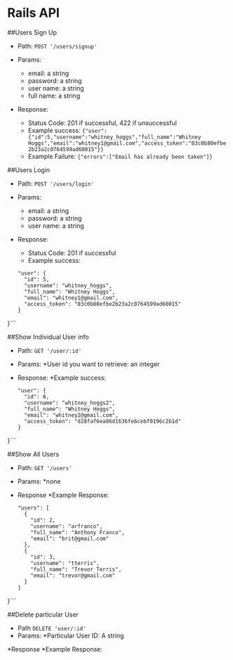 # Rails API

##Users Sign Up
* Path: `POST '/users/signup'`
* Params:
  * email: a string
  * password: a string
  * user name: a string
  * full name: a string

* Response:
  * Status Code: 201 if successful, 422 if unsuccessful
  * Example success:
  ```{"user":{"id":5,"username":"whitney_hoggs","full_name":"Whitney Hoggs","email":"whitney1@gmail.com","access_token":"03c0b80efbe2b23a2c0764599ad60015"}}```
  * Example Failure:
  ```{"errors":["Email has already been taken"]}```

##Users Login
* Path: `POST '/users/login'`
* Params:
  * email: a string
  * password: a string
  * user name: a string

* Response:
  * Status Code: 201 if successful
  * Example success:
  ```{
  "user": {
    "id": 5,
    "username": "whitney_hoggs",
    "full_name": "Whitney Hoggs",
    "email": "whitney1@gmail.com",
    "access_token": "03c0b80efbe2b23a2c0764599ad60015"
  }
}```

##Show Individual User info
* Path: `GET '/user/:id'`
* Params:
  *User id you want to retrieve: an integer

* Response:
  *Example success: 
  ```{
  "user": {
    "id": 6,
    "username": "whitney_hoggs2",
    "full_name": "Whitney Hoggs",
    "email": "whitney2@gmail.com",
    "access_token": "d28faf6ea06d1636fe6cebf0196c2b1d"
  }
}```

##Show All Users
* Path: `GET '/users'`
* Params:
  *none

* Response
  *Example Response:
  ```{
  "users": [
    {
      "id": 2,
      "username": "arfranco",
      "full_name": "Anthony Franco",
      "email": "brit@gmail.com"
    },
    {
      "id": 3,
      "username": "tterris",
      "full_name": "Trevor Terris",
      "email": "trevor@gmail.com"
    }
  ]
}```

##Delete particular User
* Path `DELETE 'user/:id'`
* Params: 
  *Particular User ID: A string

*Response
  *Example Response:






